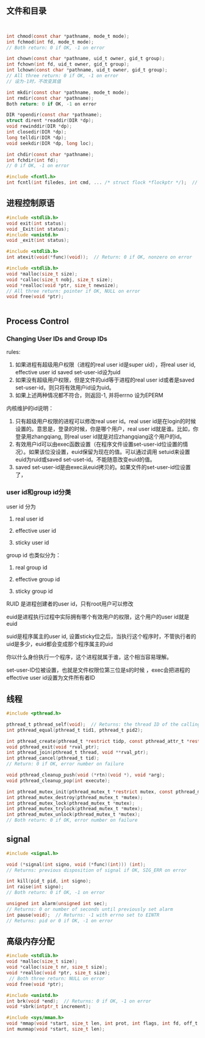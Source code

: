 ##  文件和目录

```c


int chmod(const char *pathname, mode_t mode);
int fchmod(int fd, mode_t mode);
// Both return: 0 if OK, -1 on error

int chown(const char *pathname, uid_t owner, gid_t group);
int fchown(int fd, uid_t owner, gid_t group);
int lchown(const char *pathname, uid_t owner, gid_t group);
// All three return: 0 if OK, -1 on error
// 设为-1时，不改变其值

int mkdir(const char *pathname, mode_t mode);
int rmdir(const char *pathname);
Both return: 0 if OK, -1 on error

DIR *opendir(const char *pathname);
struct dirent *readdir(DIR *dp);
void rewinddir(DIR *dp);
int closedir(DIR *dp);
long telldir(DIR *dp);
void seekdir(DIR *dp, long loc);

int chdir(const char *pathname);
int fchdir(int fd);
// 0 if OK, -1 on error
```

```c
#include <fcntl.h>
int fcntl(int filedes, int cmd, ... /* struct flock *flockptr */);  // 出错返回-1
```



## 进程控制原语

```c
#include <stdlib.h>
void exit(int status);
void _Exit(int status);
#include <unistd.h>
void _exit(int status);

#include <stdlib.h>
int atexit(void(*func)(void));  // Return: 0 if OK, nonzero on error

#include <stdlib.h>
void *malloc(size_t size);
void *calloc(size_t nobj, size_t size);
void *realloc(void *ptr, size_t newsize);
// All three return: pointer if OK, NULL on error
void free(void *ptr);



```

## Process Control

### Changing User IDs and Group IDs

rules:

1. 如果进程有超级用户权限（进程的real user id是super uid），将real user id, effective user id saved set-user-id设为uid
2. 如果没有超级用户权限，但是文件的uid等于进程的real user id或者是saved set-user-id，则只将有效用户id设为uid。
3. 如果上述两种情况都不符合，则返回-1, 并将errno 设为EPERM



内核维护的id说明：

1. 只有超级用户权限的进程可以修改real user id。real user id是在login的时候设置的。意思是，登录的时候，你是哪个用户，real user id就是谁。比如，你登录用zhangqiang, 则real user id就是对应zhangqiang这个用户的id。
2. 有效用户id可以由exec函数设置（在程序文件设置set-user-id位设置的情况）。如果该位没设置，euid保留为现在的值。可以通过调用 setuid来设置euid为ruid或saved set-uset-id。不能随意改变euid的值。
3. saved set-user-id是由exec从euid拷贝的。如果文件的set-user-id位设置了，

### user id和group id分类

user id 分为

1) real user id

2) effective user id

3) sticky user id

group id 也类似分为：

1) real group id 

2) effective group id 

3) sticky group id

RUID 是进程创建者的user id，只有root用户可以修改

euid是进程执行过程中实际拥有哪个有效用户的权限，这个用户的user id就是euid

suid是程序属主的user id, 设置sticky位之后，当执行这个程序时，不管执行者的uid是多少，euid都会变成那个程序属主的uid

你以什么身份执行一个程序，这个进程就属于谁，这个相当容易理解。

set-user-ID位被设置，也就是文件权限位第三位是s的时候 ，exec会把进程的effective user id设置为文件所有者ID



## 线程

```c
#include <pthread.h>

pthread_t pthread_self(void);  // Returns: the thread ID of the calling thread
int pthread_equal(pthread_t tid1, pthread_t pid2);

int pthread_create(pthread_t *restrict tidp, const pthread_attr_t *restrict attr, void *(*start_rin)(void *), void *restrict arg);  
void pthread_exit(void *rval_ptr);
int pthread_join(pthread_t thread, void **rval_ptr);  
int pthread_cancel(pthread_t tid);
// Return: 0 if OK, error number on failure

void pthread_cleanup_push(void (*rtn)(void *), void *arg);
void pthread_cleanup_pop(int execute);

int pthread_mutex_init(pthread_mutex_t *restrict mutex, const pthread_mutexattr_t *restrict attr);
int pthread_mutex_destroy(pthread_mutex_t *mutex);
int pthread_mutex_lock(pthread_mutex_t *mutex);
int pthread_mutex_trylock(pthread_mutex_t *mutex);
int pthread_mutex_unlock(pthread_mutex_t *mutex);
// Both return: 0 if OK, error number on failure
```

## signal

```c
#include <signal.h>

void (*signal(int signo, void (*func)(int))) (int);
// Returns: previous disposition of signal if OK, SIG_ERR on error

int kill(pid_t pid, int signo);
int raise(int signo);
// Both return: 0 if OK, -1 on error

unsigned int alarm(unsigned int sec);
// Returns: 0 or number of seconds until previously set alarm
int pause(void);  // Returns: -1 with errno set to EINTR
// Returns: pid or 0 if OK, -1 on error
```

## 高级内存分配

```c
#include <stdlib.h>
void *malloc(size_t size);  
void *calloc(size_t nr, size_t size); 
void *realloc(void *ptr, size_t size);
 // Both three return: NULL on error
void free(void *ptr);

#include <unistd.h>
int brk(void *end);  // Returns: 0 if OK, -1 on error
void *sbrk(intptr_t increment);

#include <sys/mman.h>
void *mmap(void *start, size_t len, int prot, int flags, int fd, off_t offset);
int munmap(void *start, size_t len);
```
